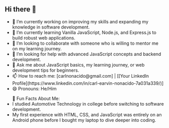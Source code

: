 ## Hi there 👋

<ul>
<li>🔭 I’m currently working on improving my skills and expanding my knowledge in software development.</li>
<li>🌱 I’m currently learning Vanilla JavaScript, Node.js, and Express.js to build robust web applications.</li>
<li>👯 I’m looking to collaborate with someone who is willing to mentor me on my learning journey.</li>
<li>🤔 I’m looking for help with advanced JavaScript concepts and backend development.</li>
<li>💬 Ask me about JavaScript basics, my learning journey, or web development tips for beginners.</li>
<li>📫 How to reach me: [carlnonacido@gmail.com] | [[Your LinkedIn Profile](https://www.linkedin.com/in/carl-earvin-nonacido-7a031a339/)]</li>
<li>😄 Pronouns: He/Him</li>
</ul> 
<ul>🌟 Fun Facts About Me:
  <li>I studied Automotive Technology in college before switching to software development.
</li>
  <li>My first experience with HTML, CSS, and JavaScript was entirely on an Android phone before I bought my laptop to dive deeper into coding.
</li>
</ul>
